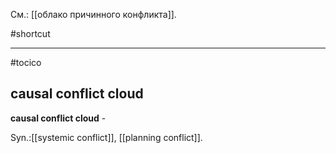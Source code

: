 См.: [[облако причинного конфликта]].

#shortcut




<hr/>

#tocico

## causal conflict cloud

<b>causal conflict cloud</b> - 


Syn.:[[systemic conflict]], [[planning conflict]]. 


